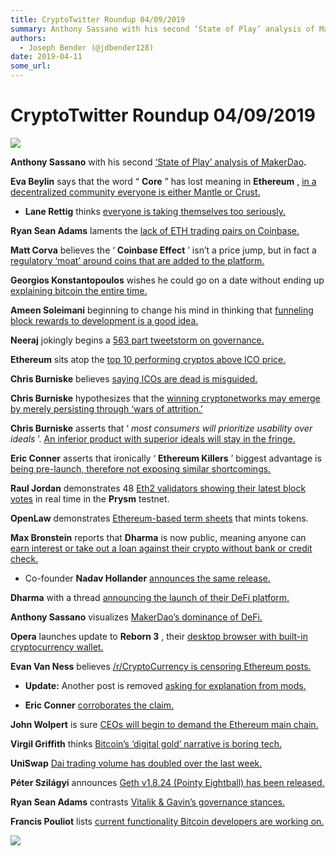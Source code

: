 ```yaml
---
title: CryptoTwitter Roundup 04/09/2019
summary: Anthony Sassano with his second ‘State of Play’ analysis of MakerDao. Eva Beylin says that the word “ Core ” has lost meaning in Ethereum , in a decentralized community everyone is either Mantle or Crust. Lane Rettig thinks everyone is taking themselves too seriously. Ryan Sean Adams laments the lack of ETH trading pairs on Coinbase. Matt Corva believes the ‘ Coinbase Effect ’ isn’t a price jump, but in fact a regulatory ‘moat’ around coins that are added to the platform. Georgios Konstantopoulo
authors:
  - Joseph Bender (@jdbender128)
date: 2019-04-11
some_url: 
---
```


# CryptoTwitter Roundup 04/09/2019




![](https://api.kauri.io:443/ipfs/QmQjtD6mgU8V3DfYKBXeGo6Kc31foknZzNBjR5kNgJhxBQ)

 
**Anthony Sassano**
 with his second 
[‘State of Play’ analysis of MakerDao](https://twitter.com/sassal0x/status/1115021864382808065)**.**
 
 
**Eva Beylin**
 says that the word “ 
**Core**
 ” has lost meaning in 
**Ethereum**
 , 
[in a decentralized community everyone is either Mantle or Crust.](https://twitter.com/evabeylin/status/1114758540474761217)
 



 *  **Lane Rettig** thinks [everyone is taking themselves too seriously.](https://twitter.com/lrettig/status/1115547335151341569) 
 
**Ryan Sean Adams**
 laments the 
[lack of ETH trading pairs on Coinbase.](https://twitter.com/RyanSAdams/status/1115356354103918593)
 
 
**Matt Corva**
 believes the ‘ 
**Coinbase Effect**
 ’ isn’t a price jump, but in fact a 
[regulatory ‘moat’ around coins that are added to the platform.](https://twitter.com/MattCorva/status/1115395010420203521)
 
 
**Georgios Konstantopoulos**
 wishes he could go on a date without ending up 
[explaining bitcoin the entire time.](https://twitter.com/gakonst/status/1115465450215956481)
 
 
**Ameen Soleimani**
 beginning to change his mind in thinking that 
[funneling block rewards to development is a good idea.](https://twitter.com/ameensol/status/1115404373872398336)
 
 
**Neeraj**
 jokingly begins a 
[563 part tweetstorm on governance.](https://twitter.com/NeerajKA/status/1115261244838117376)
 
 
**Ethereum**
 sits atop the 
[top 10 performing cryptos above ICO price.](https://twitter.com/fusionbeing/status/1115321665104302083)
 
 
**Chris Burniske**
 believes 
[saying ICOs are dead is misguided.](https://twitter.com/cburniske/status/1115022226745647106)
 
 
**Chris Burniske**
 hypothesizes that the 
[winning cryptonetworks may emerge by merely persisting through ‘wars of attrition.’](https://twitter.com/cburniske/status/1114517659494834177)
 
 
**Chris Burniske**
 asserts that ‘ 
_most consumers will prioritize usability over ideals_
 ’. 
[An inferior product with superior ideals will stay in the fringe.](https://twitter.com/cburniske/status/1115298305423093760)
 
 
**Eric Conner**
 asserts that ironically ‘ 
**Ethereum Killers**
 ’ biggest advantage is 
[being pre-launch, therefore not exposing similar shortcomings.](https://twitter.com/econoar/status/1115266343157166080)
 
 
**Raul Jordan**
 demonstrates 48 
[Eth2 validators showing their latest block votes](https://twitter.com/raulitojordan/status/1115057048511758337)
 in real time in the 
**Prysm**
 testnet.
 
**OpenLaw**
 demonstrates 
[Ethereum-based term sheets](https://twitter.com/OpenLawOfficial/status/1114314849599873024)
 that mints tokens.
 
**Max Bronstein**
 reports that 
**Dharma**
 is now public, meaning anyone can 
[earn interest or take out a loan against their crypto without bank or credit check.](https://twitter.com/max_bronstein/status/1115312237323755520)
 



 * Co-founder **Nadav Hollander**  [announces the same release.](https://twitter.com/NadavAHollander/status/1115287911438536704) 
 
**Dharma**
 with a thread 
[announcing the launch of their DeFi platform.](https://twitter.com/Dharma_HQ/status/1115288649594052608)
 
 
**Anthony Sassano**
 visualizes 
[MakerDao’s dominance of DeFi.](https://twitter.com/sassal0x/status/1115423119580073984)
 
 
**Opera**
 launches update to 
**Reborn 3**
 , their 
[desktop browser with built-in cryptocurrency wallet.](https://twitter.com/opera/status/1115515587659280385)
 
 
**Evan Van Ness**
 believes 
[/r/CryptoCurrency is censoring Ethereum posts.](https://twitter.com/evan_van_ness/status/1115409771203633160)
 



 *  **Update:** Another post is removed [asking for explanation from mods.](https://twitter.com/evan_van_ness/status/1115415256459821068) 

 *  **Eric Conner**  [corroborates the claim.](https://twitter.com/econoar/status/1115411029012271104) 
 
**John Wolpert**
 is sure 
[CEOs will begin to demand the Ethereum main chain.](https://twitter.com/jwolpert/status/1115038959053234181)
 
 
**Virgil Griffith**
 thinks 
[Bitcoin’s ‘digital gold’ narrative is boring tech.](https://twitter.com/virgilgr/status/1114555476371312640)
 
 
**UniSwap** [Dai trading volume has doubled over the last week.](https://twitter.com/sassal0x/status/1115588875487809536)
 
 
**Péter Szilágyi**
 announces 
[Geth v1.8.24 (Pointy Eightball) has been released.](https://twitter.com/peter_szilagyi/status/1115254631909793794)
 
 
**Ryan Sean Adams**
 contrasts 
[Vitalik & Gavin’s governance stances.](https://twitter.com/RyanSAdams/status/1115607367159148545)
 
 
**Francis Pouliot**
 lists 
[current functionality Bitcoin developers are working on.](https://twitter.com/francispouliot_/status/1114887826036920320)
 

![](https://api.kauri.io:443/ipfs/QmSSMzK1ZWCXSYW31J8HuKNQLUMuJZfyCoU9bhGBU5cHyJ)

